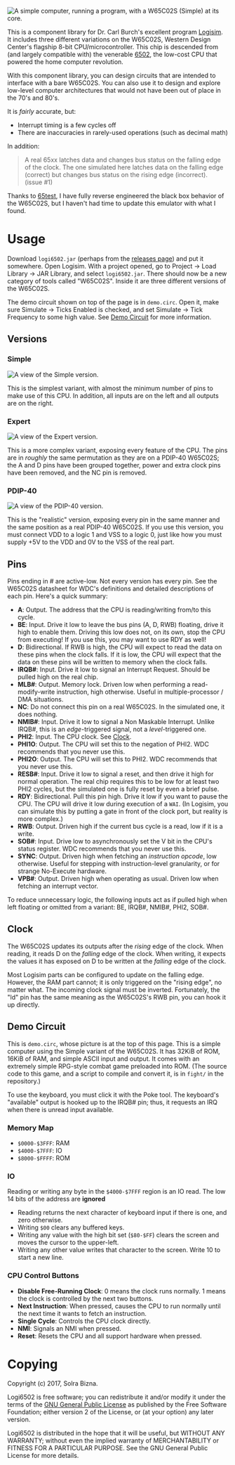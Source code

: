 ![A simple computer, running a program, with a W65C02S (Simple) at its core.](images/fight.png)

This is a component library for Dr. Carl Burch's excellent program [Logisim](http://www.cburch.com/logisim/). It includes three different variations on the W65C02S, Western Design Center's flagship 8-bit CPU/microcontroller. This chip is descended from (and largely compatible with) the venerable [6502](https://en.wikipedia.org/wiki/MOS_Technology_6502), the low-cost CPU that powered the home computer revolution.

With this component library, you can design circuits that are intended to interface with a bare W65C02S. You can also use it to design and explore low-level computer architectures that would not have been out of place in the 70's and 80's.

It is *fairly* accurate, but:

- Interrupt timing is a few cycles off
- There are inaccuracies in rarely-used operations (such as decimal math)

In addition:

> A real 65xx latches data and changes bus status on the falling edge of the clock. The one simulated here latches data on the falling edge (correct) but changes bus status on the rising edge (incorrect).  
> (issue #1)

Thanks to [65test](https://github.com/SolraBizna/65test), I have fully reverse engineered the black box behavior of the W65C02S, but I haven't had time to update this emulator with what I found.

# Usage

Download `logi6502.jar` (perhaps from the [releases page](https://github.com/SolraBizna/logi6502/releases)) and put it somewhere. Open Logisim. With a project opened, go to Project → Load Library → JAR Library, and select `logi6502.jar`. There should now be a new category of tools called "W65C02S". Inside it are three different versions of the W65C02S.

The demo circuit shown on top of the page is in `demo.circ`. Open it, make sure Simulate → Ticks Enabled is checked, and set Simulate → Tick Frequency to some high value. See [Demo Circuit](#demo-circuit) for more information.

## Versions

### Simple

![A view of the Simple version.](images/simple.png)

This is the simplest variant, with almost the minimum number of pins to make use of this CPU. In addition, all inputs are on the left and all outputs are on the right.

### Expert

![A view of the Expert version.](images/expert.png)

This is a more complex variant, exposing every feature of the CPU. The pins are in *roughly* the same permutation as they are on a PDIP-40 W65C02S; the A and D pins have been grouped together, power and extra clock pins have been removed, and the NC pin is removed.

### PDIP-40

![A view of the PDIP-40 version.](images/pdip40.png)

This is the "realistic" version, exposing every pin in the same manner and the same position as a real PDIP-40 W65C02S. If you use this version, you must connect VDD to a logic 1 and VSS to a logic 0, just like how you must supply +5V to the VDD and 0V to the VSS of the real part.

## Pins

Pins ending in # are active-low. Not every version has every pin. See the W65C02S datasheet for WDC's definitions and detailed descriptions of each pin. Here's a quick summary:

- **A**: Output. The address that the CPU is reading/writing from/to this cycle.
- **BE**: Input. Drive it low to leave the bus pins (A, D, RWB) floating, drive it high to enable them. Driving this low does not, on its own, stop the CPU from executing! If you use this, you may want to use RDY as well!
- **D**: Bidirectional. If RWB is high, the CPU will expect to read the data on these pins when the clock falls. If it is low, the CPU will expect that the data on these pins will be written to memory when the clock falls.
- **IRQB#**: Input. Drive it low to signal an Interrupt Request. Should be pulled high on the real chip.
- **MLB#**: Output. Memory lock. Driven low when performing a read-modify-write instruction, high otherwise. Useful in multiple-processor / DMA situations.
- **NC**: Do not connect this pin on a real W65C02S. In the simulated one, it does nothing.
- **NMIB#**: Input. Drive it low to signal a Non Maskable Interrupt. Unlike IRQB#, this is an *edge*-triggered signal, not a *level*-triggered one.
- **PHI2**: Input. The CPU clock. See [Clock](#clock).
- **PHI1O**: Output. The CPU will set this to the negation of PHI2. WDC recommends that you never use this.
- **PHI2O**: Output. The CPU will set this to PHI2. WDC recommends that you never use this.
- **RESB#**: Input. Drive it low to signal a reset, and then drive it high for normal operation. The real chip requires this to be low for at least two PHI2 cycles, but the simulated one is fully reset by even a brief pulse.
- **RDY**: Bidirectional. Pull this pin high. Drive it low if you want to pause the CPU. The CPU will drive it low during execution of a `WAI`. (In Logisim, you can simulate this by putting a gate in front of the clock port, but reality is more complex.)
- **RWB**: Output. Driven high if the current bus cycle is a read, low if it is a write.
- **SOB#**: Input. Drive low to asynchronously set the V bit in the CPU's status register. WDC recommends that you never use this.
- **SYNC**: Output. Driven high when fetching an *instruction opcode*, low otherwise. Useful for stepping with instruction-level granularity, or for strange No-Execute hardware.
- **VPB#**: Output. Driven high when operating as usual. Driven low when fetching an interrupt vector.

To reduce unnecessary logic, the following inputs act as if pulled high when left floating or omitted from a variant: BE, IRQB#, NMIB#, PHI2, SOB#.

## Clock

The W65C02S updates its outputs after the *rising* edge of the clock. When reading, it reads D on the *falling* edge of the clock. When writing, it expects the values it has exposed on D to be written at the *falling* edge of the clock.

Most Logisim parts can be configured to update on the falling edge. However, the RAM part cannot; it is only triggered on the "rising edge", no matter what. The incoming clock signal must be inverted. Fortunately, the "ld" pin has the same meaning as the W65C02S's RWB pin, you can hook it up directly.

## Demo Circuit

This is `demo.circ`, whose picture is at the top of this page. This is a simple computer using the Simple variant of the W65C02S. It has 32KiB of ROM, 16KiB of RAM, and simple ASCII input and output. It comes with an extremely simple RPG-style combat game preloaded into ROM. (The source code to this game, and a script to compile and convert it, is in `fight/` in the repository.)

To use the keyboard, you must click it with the Poke tool. The keyboard's "available" output is hooked up to the IRQB# pin; thus, it requests an IRQ when there is unread input available.

### Memory Map

- `$0000-$3FFF`: RAM
- `$4000-$7FFF`: IO
- `$8000-$FFFF`: ROM

### IO

Reading or writing any byte in the `$4000-$7FFF` region is an IO read. The low 14 bits of the address are **ignored**

- Reading returns the next character of keyboard input if there is one, and zero otherwise.
- Writing `$00` clears any buffered keys.
- Writing any value with the high bit set (`$80-$FF`) clears the screen and moves the cursor to the upper-left.
- Writing any other value writes that character to the screen. Write 10 to start a new line.

### CPU Control Buttons

- **Disable Free-Running Clock**: 0 means the clock runs normally. 1 means the clock is controlled by the next two buttons.
- **Next Instruction**: When pressed, causes the CPU to run normally until the next time it wants to fetch an instruction.
- **Single Cycle**: Controls the CPU clock directly.
- **NMI**: Signals an NMI when pressed.
- **Reset**: Resets the CPU and all support hardware when pressed.

# Copying

Copyright (c) 2017, Solra Bizna.

Logi6502 is free software; you can redistribute it and/or modify it under the terms of the [GNU General Public License](LICENSE.md) as published by the Free Software Foundation; either version 2 of the License, or (at your option) any later version.

Logi6502 is distributed in the hope that it will be useful, but WITHOUT ANY WARRANTY; without even the implied warranty of MERCHANTABILITY or FITNESS FOR A PARTICULAR PURPOSE. See the GNU General Public License for more details.
